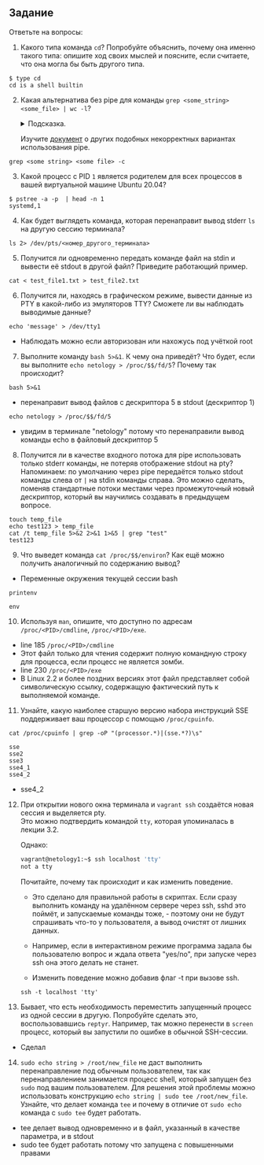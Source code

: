 
## Задание

Ответьте на вопросы:

1. Какого типа команда `cd`? Попробуйте объяснить, почему она именно такого типа: опишите ход своих мыслей и поясните, если считаете, что она могла бы быть другого типа.
```
$ type cd
cd is a shell builtin
```
2. Какая альтернатива без pipe для команды `grep <some_string> <some_file> | wc -l`?   

	<details>
	<summary>Подсказка.</summary>

	`man grep` поможет в ответе на этот вопрос. 

	</details>
	
	Изучите [документ](http://www.smallo.ruhr.de/award.html) о других подобных некорректных вариантах использования pipe.
```
grep <some string> <some file> -c
```

3. Какой процесс с PID `1` является родителем для всех процессов в вашей виртуальной машине Ubuntu 20.04?
```
$ pstree -a -p  | head -n 1
systemd,1
```
4. Как будет выглядеть команда, которая перенаправит вывод stderr `ls` на другую сессию терминала?
```
ls 2> /dev/pts/<номер_другого_терминала>
```
5. Получится ли одновременно передать команде файл на stdin и вывести её stdout в другой файл? Приведите работающий пример.
```
cat < test_file1.txt > test_file2.txt
```
6. Получится ли, находясь в графическом режиме, вывести данные из PTY в какой-либо из эмуляторов TTY? Сможете ли вы наблюдать выводимые данные?
```
echo 'message' > /dev/tty1
```
 - Наблюдать можно если авторизован или нахожусь под учёткой root
7. Выполните команду `bash 5>&1`. К чему она приведёт? Что будет, если вы выполните `echo netology > /proc/$$/fd/5`? Почему так происходит?
```
bash 5>&1
```
 - перенаправит вывод файлов с дескриптора 5 в stdout (дескриптор 1)
```
echo netology > /proc/$$/fd/5
```
 - увидим в терминале "netology" потому что перенаправили вывод команды echo в файловый дескриптор 5
8. Получится ли в качестве входного потока для pipe использовать только stderr команды, не потеряв отображение stdout на pty?  
	Напоминаем: по умолчанию через pipe передаётся только stdout команды слева от `|` на stdin команды справа.
Это можно сделать, поменяв стандартные потоки местами через промежуточный новый дескриптор, который вы научились создавать в предыдущем вопросе.
```
touch temp_file
echo test123 > temp_file
cat /t temp_file 5>&2 2>&1 1>&5 | grep "test"
test123
```
9. Что выведет команда `cat /proc/$$/environ`? Как ещё можно получить аналогичный по содержанию вывод?
 - Переменные окружения текущей сессии bash
```
printenv
```
```
env
```
10. Используя `man`, опишите, что доступно по адресам `/proc/<PID>/cmdline`, `/proc/<PID>/exe`.
 - line 185 `/proc/<PID>/cmdline`
 - Этот файл только для чтения содержит полную командную строку для процесса, если процесс не является зомби.
 - line 230 `/proc/<PID>/exe`
 - В Linux 2.2 и более поздних версиях этот файл представляет собой символическую ссылку, содержащую фактический путь к выполняемой команде.
11. Узнайте, какую наиболее старшую версию набора инструкций SSE поддерживает ваш процессор с помощью `/proc/cpuinfo`.
```
cat /proc/cpuinfo | grep -oP "(processor.*)|(sse.*?)\s"
```
```
sse
sse2
sse3
sse4_1
sse4_2
```
 - sse4_2
12. При открытии нового окна терминала и `vagrant ssh` создаётся новая сессия и выделяется pty.  
	Это можно подтвердить командой `tty`, которая упоминалась в лекции 3.2.  
	
	Однако:

    ```bash
	vagrant@netology1:~$ ssh localhost 'tty'
	not a tty
    ```

	Почитайте, почему так происходит и как изменить поведение.
	
	- Это сделано для правильной работы в скриптах. Если сразу выполнить команду на удалённом сервере через ssh, sshd это поймёт, и запускаемые команды тоже, 	  - поэтому они не будут спрашивать что-то у пользователя, а вывод очистят от лишних данных.

	- Например, если в интерактивном режиме программа задала бы пользователю вопрос и ждала ответа "yes/no", при запуске через ssh она этого делать не станет.

	- Изменить поведение можно добавив флаг -t при вызове ssh.
	```
	ssh -t localhost 'tty'
	```
13. Бывает, что есть необходимость переместить запущенный процесс из одной сессии в другую. Попробуйте сделать это, воспользовавшись `reptyr`. Например, так можно перенести в `screen` процесс, который вы запустили по ошибке в обычной SSH-сессии.
 - Сделал
14. `sudo echo string > /root/new_file` не даст выполнить перенаправление под обычным пользователем, так как перенаправлением занимается процесс shell, который запущен без `sudo` под вашим пользователем. Для решения этой проблемы можно использовать конструкцию `echo string | sudo tee /root/new_file`. Узнайте, что делает команда `tee` и почему в отличие от `sudo echo` команда с `sudo tee` будет работать.
 - tee делает вывод одновременно и в файл, указанный в качестве параметра, и в stdout
 - sudo tee будет работать потому что запущена с повышенными правами
